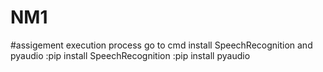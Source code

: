 # NM1
#assigement execution process
go to cmd install SpeechRecognition and   pyaudio
     :pip install SpeechRecognition
     :pip install pyaudio
 
